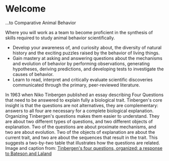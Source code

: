 # Welcome 

...to Comparative Animal Behavior

<script src="https://embed.smartframe.io/9ea8092d716b95599a3c5e8fc350ffb8.js" data-image-id="00129248" data-width="100%" data-max-width="1500px"></script>


Where you will work as a team to become proficient in the synthesis of skills required to study animal behavior scientifically.

- Develop your awareness of, and curiosity about, the diversity of natural history and the exciting puzzles raised by the behavior of living things.
- Gain mastery at asking and answering questions about the mechanisms and evolution of behavior by performing observations, generating hypotheses, deriving predictions, and developing tests to investigate the causes of behavior.
- Learn to read, interpret and critically evaluate scientific discoveries communicated through the primary, peer-reviewed literature.

<!-- 
:::{figure-md} fx1
<img src="/images/fx1.jpg" alt="fishy" class="bg-primary mb-1" width="600px">

 
::: -->

In 1963 when Niko Tinbergen published an essay describing Four Questions that need to be answered to explain fully a biological trait. Tinbergen's core insight is that the questions are not alternatives, they are complementary: answers to all four are necessary for a complete biological explanation. Organizing Tinbergen's questions makes them easier to understand. They are about two different types of questions, and two different objects of explanation. Two of the questions are about proximate mechanisms, and two are about evolution. Two of the objects of explanation are about the current trait, and two are about the sequences that result in the trait. This suggests a two-by-two table that illustrates how the questions are related. Image and caption from: [Tinbergen's four questions, organized: a response to Bateson and Laland](https://doi.org/10.1016/j.tree.2013.10.008) 


